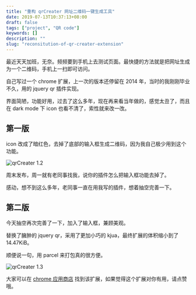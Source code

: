 ```yaml
---
title: "重构 qrCreater 网址二维码一键生成工具"
date: 2019-07-13T10:37:13+08:00
draft: false
tags: ["project", "QR code"]
keywords: []
description: ""
slug: "reconsitution-of-qr-creater-extension"
---
```


最近天天加班，无奈。频频要到手机上去测试页面。最快捷的方法就是把网址生成为一个二维码，手机上一扫即可访问。

自己写过一个 chrome 扩展，上一次的版本还停留在 2014 年，当时的我刚刚毕业不久，用的 jquery qr 插件实现。

界面简陋，功能好用，过去了这么多年，现在再来看当年做的，感觉太丑了，而且在 dark mode 下 icon 也看不清了，索性就来改一改。

## 第一版

icon 改成了暗红色，去掉了底部的输入框生成二维码，因为我自己极少用到这个功能。

![qrCreater 1.2](https://camo.githubusercontent.com/bc552b38f56d4cd19053413f14ab96ab8724c576/68747470733a2f2f6c68332e676f6f676c6575736572636f6e74656e742e636f6d2f32305f4947504346386d73305a66315a6f5247564771666e3655386674396376326e7554504f5334715573624d6573366155695a626e64393776537863635371626154357852432d5f506b3d773634302d683430302d65333635)

周末发布，周一就有老同事找我，说你的插件怎么把输入框功能去掉了。

感动，想不到这么多年，老同事一直在用我写的插件，想着抽空完善一下。

## 第二版

今天抽空再次完善了一下，加入了输入框，兼顾美观。

替换了臃肿的 jquery qr，采用了更加小巧的 kjua，最终扩展的体积缩小到了 14.47KiB。

顺便说一句，用 parcel 来打包真的很方便。

![qrCreater 1.3](https://lh3.googleusercontent.com/w3z8kDO1PlYpZaYRvj94k9wMrBLdt8z5fyzM-2uVrYaxZumOMzbPy_8jqKzL7ezR0HA9VO209Q=w640-h400-e365)

大家可以在 [chrome 应用商店](https://chrome.google.com/webstore/detail/qrcreater-%E7%BD%91%E5%9D%80%E4%BA%8C%E7%BB%B4%E7%A0%81%E4%B8%80%E9%94%AE%E7%94%9F%E6%88%90%E5%B7%A5%E5%85%B7/kpbkbekmhiifnijhhfmahckmlbcbinfc) 找到该扩展，如果觉得这个扩展对你有用，请点赞哦。

